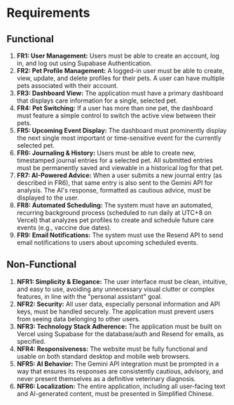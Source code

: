 # Requirements

## Functional

1.  **FR1: User Management:** Users must be able to create an account, log in, and log out using Supabase Authentication.
2.  **FR2: Pet Profile Management:** A logged-in user must be able to create, view, update, and delete profiles for their pets. A user can have multiple pets associated with their account.
3.  **FR3: Dashboard View:** The application must have a primary dashboard that displays care information for a single, selected pet.
4.  **FR4: Pet Switching:** If a user has more than one pet, the dashboard must feature a simple control to switch the active view between their pets.
5.  **FR5: Upcoming Event Display:** The dashboard must prominently display the next single most important or time-sensitive event for the currently selected pet.
6.  **FR6: Journaling & History:** Users must be able to create new, timestamped journal entries for a selected pet. All submitted entries must be permanently saved and viewable in a historical log for that pet.
7.  **FR7: AI-Powered Advice:** When a user submits a new journal entry (as described in FR6), that same entry is also sent to the Gemini API for analysis. The AI's response, formatted as cautious advice, must be displayed to the user.
8.  **FR8: Automated Scheduling:** The system must have an automated, recurring background process (scheduled to run daily at UTC+8 on Vercel) that analyzes pet profiles to create and schedule future care events (e.g., vaccine due dates).
9.  **FR9: Email Notifications:** The system must use the Resend API to send email notifications to users about upcoming scheduled events.

## Non-Functional

1.  **NFR1: Simplicity & Elegance:** The user interface must be clean, intuitive, and easy to use, avoiding any unnecessary visual clutter or complex features, in line with the "personal assistant" goal.
2.  **NFR2: Security:** All user data, especially personal information and API keys, must be handled securely. The application must prevent users from seeing data belonging to other users.
3.  **NFR3: Technology Stack Adherence:** The application must be built on Vercel using Supabase for the database/auth and Resend for emails, as specified.
4.  **NFR4: Responsiveness:** The website must be fully functional and usable on both standard desktop and mobile web browsers.
5.  **NFR5: AI Behavior:** The Gemini API integration must be prompted in a way that ensures its responses are consistently cautious, advisory, and never present themselves as a definitive veterinary diagnosis.
6.  **NFR6: Localization:** The entire application, including all user-facing text and AI-generated content, must be presented in Simplified Chinese.
